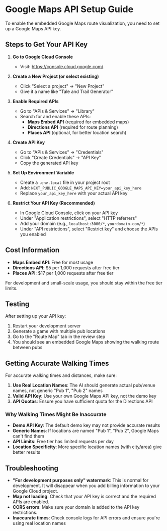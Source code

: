 # Google Maps API Setup Guide

To enable the embedded Google Maps route visualization, you need to set up a Google Maps API key.

## Steps to Get Your API Key

1. **Go to Google Cloud Console**
   - Visit: https://console.cloud.google.com/

2. **Create a New Project (or select existing)**
   - Click "Select a project" → "New Project"
   - Give it a name like "Tale and Trail Generator"

3. **Enable Required APIs**
   - Go to "APIs & Services" → "Library"
   - Search for and enable these APIs:
     - **Maps Embed API** (required for embedded maps)
     - **Directions API** (required for route planning)
     - **Places API** (optional, for better location search)

4. **Create API Key**
   - Go to "APIs & Services" → "Credentials"
   - Click "Create Credentials" → "API Key"
   - Copy the generated API key

5. **Set Up Environment Variable**
   - Create a `.env.local` file in your project root
   - Add: `NEXT_PUBLIC_GOOGLE_MAPS_API_KEY=your_api_key_here`
   - Replace `your_api_key_here` with your actual API key

6. **Restrict Your API Key (Recommended)**
   - In Google Cloud Console, click on your API key
   - Under "Application restrictions", select "HTTP referrers"
   - Add your domain (e.g., `localhost:3000/*`, `yourdomain.com/*`)
   - Under "API restrictions", select "Restrict key" and choose the APIs you enabled

## Cost Information

- **Maps Embed API**: Free for most usage
- **Directions API**: $5 per 1,000 requests after free tier
- **Places API**: $17 per 1,000 requests after free tier

For development and small-scale usage, you should stay within the free tier limits.

## Testing

After setting up your API key:
1. Restart your development server
2. Generate a game with multiple pub locations
3. Go to the "Route Map" tab in the review step
4. You should see an embedded Google Maps showing the walking route between pubs

## Getting Accurate Walking Times

For accurate walking times and distances, make sure:

1. **Use Real Location Names**: The AI should generate actual pub/venue names, not generic "Pub 1", "Pub 2" names
2. **Valid API Key**: Use your own Google Maps API key, not the demo key
3. **API Quotas**: Ensure you have sufficient quota for the Directions API

### Why Walking Times Might Be Inaccurate

- **Demo API Key**: The default demo key may not provide accurate results
- **Generic Names**: If locations are named "Pub 1", "Pub 2", Google Maps can't find them
- **API Limits**: Free tier has limited requests per day
- **Location Specificity**: More specific location names (with city/area) give better results

## Troubleshooting

- **"For development purposes only" watermark**: This is normal for development. It will disappear when you add billing information to your Google Cloud project.
- **Map not loading**: Check that your API key is correct and the required APIs are enabled.
- **CORS errors**: Make sure your domain is added to the API key restrictions.
- **Inaccurate times**: Check console logs for API errors and ensure you're using real location names
